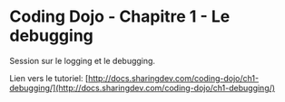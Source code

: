 # Coding Dojo - Chapitre 1 - Le debugging

Session sur le logging et le debugging.

Lien vers le tutoriel: [http://docs.sharingdev.com/coding-dojo/ch1-debugging/](http://docs.sharingdev.com/coding-dojo/ch1-debugging/)
